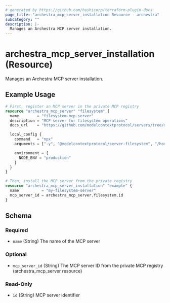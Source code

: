 ```yaml
---
# generated by https://github.com/hashicorp/terraform-plugin-docs
page_title: "archestra_mcp_server_installation Resource - archestra"
subcategory: ""
description: |-
  Manages an Archestra MCP server installation.
---
```


# archestra_mcp_server_installation (Resource)

Manages an Archestra MCP server installation.

## Example Usage

```terraform
# First, register an MCP server in the private MCP registry
resource "archestra_mcp_server" "filesystem" {
  name        = "filesystem-mcp-server"
  description = "MCP server for filesystem operations"
  docs_url    = "https://github.com/modelcontextprotocol/servers/tree/main/src/filesystem"

  local_config {
    command   = "npx"
    arguments = ["-y", "@modelcontextprotocol/server-filesystem", "/home/user"]

    environment = {
      NODE_ENV = "production"
    }
  }
}

# Then, install the MCP server from the private registry
resource "archestra_mcp_server_installation" "example" {
  name          = "my-filesystem-server"
  mcp_server_id = archestra_mcp_server.filesystem.id
}
```

<!-- schema generated by tfplugindocs -->
## Schema

### Required

- `name` (String) The name of the MCP server

### Optional

- `mcp_server_id` (String) The MCP server ID from the private MCP registry (archestra_mcp_server resource)

### Read-Only

- `id` (String) MCP server identifier
